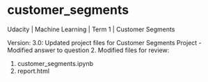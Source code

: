 # customer_segments
Udacity | Machine Learning | Term 1 | Customer Segments

Version: 3.0: Updated project files for Customer Segments Project - Modified answer to question 2.
Modified files for review:

1. customer_segments.ipynb
2. report.html

